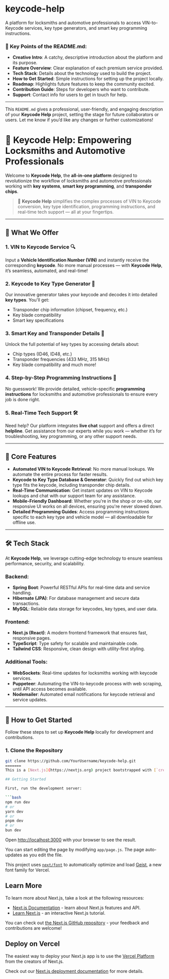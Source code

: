 # keycode-help

A platform for locksmiths and automotive professionals to access VIN-to-Keycode services, key type generators, and smart key programming instructions.

### 📌 **Key Points of the README.md**:

- **Creative Intro**: A catchy, descriptive introduction about the platform and its purpose.
- **Feature Overview**: Clear explanation of each premium service provided.
- **Tech Stack**: Details about the technology used to build the project.
- **How to Get Started**: Simple instructions for setting up the project locally.
- **Roadmap**: Highlights future features to keep the community excited.
- **Contribution Guide**: Steps for developers who want to contribute.
- **Support**: Contact info for users to get in touch for help.

---

This `README.md` gives a professional, user-friendly, and engaging description of your **Keycode Help** project, setting the stage for future collaborators or users. Let me know if you’d like any changes or further customizations!

# 🔑 Keycode Help: Empowering Locksmiths and Automotive Professionals

Welcome to **Keycode Help**, the **all-in-one platform** designed to revolutionize the workflow of locksmiths and automotive professionals working with **key systems**, **smart key programming**, and **transponder chips**.

> 🚗 **Keycode Help** simplifies the complex processes of VIN to Keycode conversion, key type identification, programming instructions, and real-time tech support — all at your fingertips.

---

## 🚀 **What We Offer**

### 1. **VIN to Keycode Service** 🔍

Input a **Vehicle Identification Number (VIN)** and instantly receive the corresponding **keycode**. No more manual processes — with **Keycode Help**, it’s seamless, automated, and real-time!

### 2. **Keycode to Key Type Generator** 🔄

Our innovative generator takes your keycode and decodes it into detailed **key types**. You'll get:

- Transponder chip information (chipset, frequency, etc.)
- Key blade compatibility
- Smart key specifications

### 3. **Smart Key and Transponder Details** 🧠

Unlock the full potential of key types by accessing details about:

- Chip types (ID46, ID48, etc.)
- Transponder frequencies (433 MHz, 315 MHz)
- Key blade compatibility and much more!

### 4. **Step-by-Step Programming Instructions** 📜

No guesswork! We provide detailed, vehicle-specific **programming instructions** for locksmiths and automotive professionals to ensure every job is done right.

### 5. **Real-Time Tech Support** 🛠️

Need help? Our platform integrates **live chat** support and offers a direct **helpline**. Get assistance from our experts while you work — whether it’s for troubleshooting, key programming, or any other support needs.

---

## 🎯 **Core Features**

- **Automated VIN to Keycode Retrieval**: No more manual lookups. We automate the entire process for faster results.
- **Keycode to Key Type Database & Generator**: Quickly find out which key type fits the keycode, including transponder chip details.
- **Real-Time Communication**: Get instant updates on VIN to Keycode lookups and chat with our support team for any assistance.
- **Mobile-Friendly Dashboard**: Whether you're in the shop or on-site, our responsive UI works on all devices, ensuring you're never slowed down.
- **Detailed Programming Guides**: Access programming instructions specific to each key type and vehicle model — all downloadable for offline use.

---

## 🛠 **Tech Stack**

At **Keycode Help**, we leverage cutting-edge technology to ensure seamless performance, security, and scalability.

### **Backend**:

- **Spring Boot**: Powerful RESTful APIs for real-time data and service handling.
- **Hibernate (JPA)**: For database management and secure data transactions.
- **MySQL**: Reliable data storage for keycodes, key types, and user data.

### **Frontend**:

- **Next.js (React)**: A modern frontend framework that ensures fast, responsive pages.
- **TypeScript**: Type safety for scalable and maintainable code.
- **Tailwind CSS**: Responsive, clean design with utility-first styling.

### **Additional Tools**:

- **WebSockets**: Real-time updates for locksmiths working with keycode services.
- **Puppeteer**: Automating the VIN-to-keycode process with web scraping, until API access becomes available.
- **Nodemailer**: Automated email notifications for keycode retrieval and service updates.

---

## 🚧 **How to Get Started**

Follow these steps to set up **Keycode Help** locally for development and contributions.

### 1. Clone the Repository

````bash
git clone https://github.com/YourUsername/keycode-help.git
=======
This is a [Next.js](https://nextjs.org) project bootstrapped with [`create-next-app`](https://github.com/vercel/next.js/tree/canary/packages/create-next-app).

## Getting Started

First, run the development server:

```bash
npm run dev
# or
yarn dev
# or
pnpm dev
# or
bun dev
````

Open [http://localhost:3000](http://localhost:3000) with your browser to see the result.

You can start editing the page by modifying `app/page.js`. The page auto-updates as you edit the file.

This project uses [`next/font`](https://nextjs.org/docs/app/building-your-application/optimizing/fonts) to automatically optimize and load [Geist](https://vercel.com/font), a new font family for Vercel.

## Learn More

To learn more about Next.js, take a look at the following resources:

- [Next.js Documentation](https://nextjs.org/docs) - learn about Next.js features and API.
- [Learn Next.js](https://nextjs.org/learn) - an interactive Next.js tutorial.

You can check out [the Next.js GitHub repository](https://github.com/vercel/next.js) - your feedback and contributions are welcome!

## Deploy on Vercel

The easiest way to deploy your Next.js app is to use the [Vercel Platform](https://vercel.com/new?utm_medium=default-template&filter=next.js&utm_source=create-next-app&utm_campaign=create-next-app-readme) from the creators of Next.js.

Check out our [Next.js deployment documentation](https://nextjs.org/docs/app/building-your-application/deploying) for more details.
